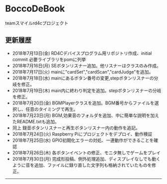 # BoccoDeBook

teamスマイルrd4cプロジェクト

## 更新履歴
- 2018年7月13日(金) RD4Cデバイスプログラム用リポジトリ作成、initial commit 必要ライブラリをpomに列挙
- 2018年7月16日(月) SEボタンリスナー追加。他リスナーはクラスのみ作成。
- 2018年7月17日(火) mainに"cardSet","cardScan","cardJudge"を追加。
- 2018年7月18日(水) mainにあるボタン番号の変更,stepボタンリスナーの分岐を修正。
- 2018年7月19日(木) main内に終わり判定を追加。stepボタンリスナーの分岐を修正。
- 2018年7月20日(金) BGMPlayerクラスを追加。BGM番号からファイルを選択し、任意のタイミングで再生。
- 2018年7月23日(月) BGM,効果音のフォルダを追加、中に簡単な説明を加えたREADME.txtも追加。
- 同上 録音ボタンリスナーと再生ボタンリスナー内の動作を追記。
- 2018年7月24日(火) Raspberry Piにプロジェクトをデプロイ、動作検証
- 2018年7月25日(水) GPIO初期化エラーの対処、一連動作ができることを確認
- 2018年7月26日(木) 各ボタンイベントの修正、モニタ無しでゲームをプレイ
- 2018年7月30日(月) 完成形投稿、例外処理追加、ディスプレイなしでも動くように音を追加、ファイルに録り直した文字列も格納されていたものを修正。
----
